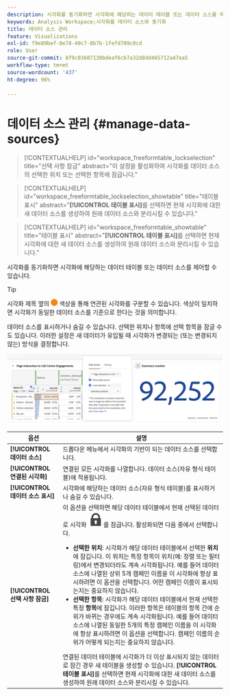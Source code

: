 ```yaml
---
description: 시각화를 동기화하면 시각화에 해당하는 데이터 테이블 또는 데이터 소스를 제어할 수 있습니다.
keywords: Analysis Workspace;시각화를 데이터 소스와 동기화
title: 데이터 소스 관리
feature: Visualizations
exl-id: f9e89bef-0e78-49c7-8b7b-1fefd709c0cd
role: User
source-git-commit: 8f9c03607130bdeaf6cb7a32d8dd465712a47ea5
workflow-type: tm+mt
source-wordcount: '437'
ht-degree: 96%

---
```


# 데이터 소스 관리 {#manage-data-sources}

<!-- markdownlint-disable MD034 -->

>[!CONTEXTUALHELP]
>id="workspace_freeformtable_lockselection"
>title="선택 사항 잠금"
>abstract="이 설정을 활성화하여 시각화를 데이터 소스의 선택한 위치 또는 선택한 항목에 잠급니다."

<!-- markdownlint-enable MD034 -->

<!-- markdownlint-disable MD034 -->

>[!CONTEXTUALHELP]
>id="workspace_freeformtable_lockselection_showtable"
>title="테이블 표시"
>abstract="**[!UICONTROL 테이블 표시]**&#x200B;를 선택하면 현재 시각화에 대한 새 데이터 소스를 생성하여 원래 데이터 소스와 분리시킬 수 있습니다."

<!-- markdownlint-enable MD034 -->

<!-- markdownlint-disable MD034 -->

>[!CONTEXTUALHELP]
>id="workspace_freeformtable_showtable"
>title="테이블 표시"
>abstract="**[!UICONTROL 테이블 표시]**&#x200B;를 선택하면 현재 시각화에 대한 새 데이터 소스를 생성하여 원래 데이터 소스와 분리시킬 수 있습니다."

<!-- markdownlint-enable MD034 -->



시각화를 동기화하면 시각화에 해당하는 데이터 테이블 또는 데이터 소스를 제어할 수 있습니다.

>[!TIP]
>
>시각화 제목 옆의 ![StatusOrange](/help/assets/icons/StatusOrange.svg) 색상을 통해 연관된 시각화를 구분할 수 있습니다. 색상이 일치하면 시각화가 동일한 데이터 소스를 기준으로 한다는 것을 의미합니다.
>

데이터 소스를 표시하거나 숨길 수 있습니다. 선택한 위치나 항목에 선택 항목을 잠글 수도 있습니다. 이러한 설정은 새 데이터가 유입될 때 시각화가 변경되는 (또는 변경되지 않는) 방식을 결정합니다.

![다음 섹션에 설명된 옵션을 보여 주는 데이터 소스 옵션 대화 상자.](assets/lock-selection.png)


| 옵션 | 설명 |
|--- |--- |
| **[!UICONTROL 데이터 소스]** | 드롭다운 메뉴에서 시각화의 기반이 되는 데이터 소스를 선택합니다. |
| **[!UICONTROL 연결된 시각화]** | 연결된 모든 시각화를 나열합니다. 데이터 소스(자유 형식 테이블)에 적용됩니다. |
| **[!UICONTROL 데이터 소스 표시]** | 시각화에 해당하는 데이터 소스(자유 형식 테이블)를 표시하거나 숨길 수 있습니다. |
| **[!UICONTROL 선택 사항 잠금]** | 이 옵션을 선택하면 해당 데이터 테이블에서 현재 선택된 데이터로 시각화 ![LockClosed](/help/assets/icons/LockClosed.svg)를 잠급니다. 활성화되면 다음 중에서 선택합니다.  <ul><li>**선택한 위치**: 시각화가 해당 데이터 테이블에서 선택한 **위치**&#x200B;에 잠깁니다. 이 위치는 특정 항목이 위치(예: 정렬 또는 필터링)에서 변경되더라도 계속 시각화됩니다. 예를 들어 데이터 소스에 나열된 상위 5개 캠페인 이름을 이 시각화에 항상 표시하려면 이 옵션을 선택합니다. 어떤 캠페인 이름이 표시되는지는 중요하지 않습니다.</li> <li>**선택한 항목**: 시각화가 해당 데이터 테이블에서 현재 선택한 특정 **항목**&#x200B;에 잠깁니다. 이러한 항목은 테이블의 항목 간에 순위가 바뀌는 경우에도 계속 시각화됩니다. 예를 들어 데이터 소스에 나열된 동일한 5개의 특정 캠페인 이름을 이 시각화에 항상 표시하려면 이 옵션을 선택합니다. 캠페인 이름의 순위가 어떻게 되는지는 중요하지 않습니다.</li></ul>연결된 데이터 테이블에 시각화가 더 이상 표시되지 않는 데이터로 잠긴 경우 새 테이블을 생성할 수 있습니다. **[!UICONTROL 테이블 표시]**&#x200B;를 선택하면 현재 시각화에 대한 새 데이터 소스를 생성하여 원래 데이터 소스와 분리시킬 수 있습니다. |
